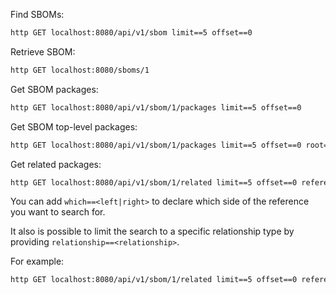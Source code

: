 Find SBOMs:

```bash
http GET localhost:8080/api/v1/sbom limit==5 offset==0
```

Retrieve SBOM:

```bash
http GET localhost:8080/sboms/1
```

Get SBOM packages:

```bash
http GET localhost:8080/api/v1/sbom/1/packages limit==5 offset==0
```

Get SBOM top-level packages:

```bash
http GET localhost:8080/api/v1/sbom/1/packages limit==5 offset==0 root==true
```

Get related packages:

```bash
http GET localhost:8080/api/v1/sbom/1/related limit==5 offset==0 reference==<purl>
```

You can add `which==<left|right>` to declare which side of the reference you want to search for.

It also is possible to limit the search to a specific relationship type by providing `relationship==<relationship>`.

For example:

```bash
http GET localhost:8080/api/v1/sbom/1/related limit==5 offset==0 reference==pkg://maven/com.redhat.quarkus.platform/quarkus-bom@2.13.8.Final-redhat-00004?repository_url=https://maven.repository.redhat.com/ga/&type=pom which==right
```
